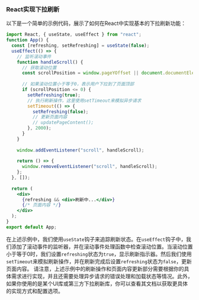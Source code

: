 ### React实现下拉刷新

以下是一个简单的示例代码，展示了如何在React中实现基本的下拉刷新功能：

```jsx
import React, { useState, useEffect } from "react";
function App() {
  const [refreshing, setRefreshing] = useState(false);
  useEffect(() => {
    // 监听滚动事件
    function handleScroll() {
      // 获取滚动位置
      const scrollPosition = window.pageYOffset || document.documentElement.scrollTop;
      
      // 如果滚动位置小于等于0，表示用户下拉到了页面顶部
      if (scrollPosition <= 0) {
        setRefreshing(true);
        // 执行刷新操作，这里使用setTimeout来模拟异步请求
        setTimeout(() => {
          setRefreshing(false);
          // 更新页面内容
          // updatePageContent();
        }, 2000);
      }
    }
    
    window.addEventListener("scroll", handleScroll);
    
    return () => {
      window.removeEventListener("scroll", handleScroll);
    };
  }, []);
  
  return (
    <div>
      {refreshing && <div>刷新中...</div>}
      {/* 页面内容 */}
    </div>
  );
}
export default App;
```
在上述示例中，我们使用`useState`钩子来追踪刷新状态。在`useEffect`钩子中，我们添加了滚动事件的监听器，并在滚动事件处理函数中检查滚动位置。当滚动位置小于等于0时，我们设置`refreshing`状态为`true`，显示刷新指示器。然后我们使用`setTimeout`来模拟刷新操作，并在刷新完成后设置`refreshing`状态为`false`，更新页面内容。
请注意，上述示例中的刷新操作和页面内容更新部分需要根据你的具体需求进行实现，并且还需要处理异步请求的错误处理和加载状态等情况。此外，如果你使用的是某个UI库或第三方下拉刷新库，你可以查看其文档以获取更具体的实现方式和配置选项。